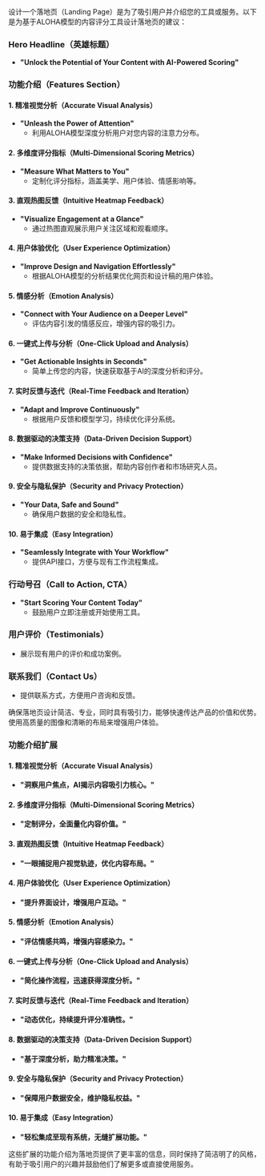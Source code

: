 设计一个落地页（Landing Page）是为了吸引用户并介绍您的工具或服务。以下是为基于ALOHA模型的内容评分工具设计落地页的建议：

### Hero Headline（英雄标题）
- **"Unlock the Potential of Your Content with AI-Powered Scoring"**

### 功能介绍（Features Section）

#### 1. 精准视觉分析（Accurate Visual Analysis）
- **"Unleash the Power of Attention"**
  - 利用ALOHA模型深度分析用户对您内容的注意力分布。

#### 2. 多维度评分指标（Multi-Dimensional Scoring Metrics）
- **"Measure What Matters to You"**
  - 定制化评分指标，涵盖美学、用户体验、情感影响等。

#### 3. 直观热图反馈（Intuitive Heatmap Feedback）
- **"Visualize Engagement at a Glance"**
  - 通过热图直观展示用户关注区域和观看顺序。

#### 4. 用户体验优化（User Experience Optimization）
- **"Improve Design and Navigation Effortlessly"**
  - 根据ALOHA模型的分析结果优化网页和设计稿的用户体验。

#### 5. 情感分析（Emotion Analysis）
- **"Connect with Your Audience on a Deeper Level"**
  - 评估内容引发的情感反应，增强内容的吸引力。

#### 6. 一键式上传与分析（One-Click Upload and Analysis）
- **"Get Actionable Insights in Seconds"**
  - 简单上传您的内容，快速获取基于AI的深度分析和评分。

#### 7. 实时反馈与迭代（Real-Time Feedback and Iteration）
- **"Adapt and Improve Continuously"**
  - 根据用户反馈和模型学习，持续优化评分系统。

#### 8. 数据驱动的决策支持（Data-Driven Decision Support）
- **"Make Informed Decisions with Confidence"**
  - 提供数据支持的决策依据，帮助内容创作者和市场研究人员。

#### 9. 安全与隐私保护（Security and Privacy Protection）
- **"Your Data, Safe and Sound"**
  - 确保用户数据的安全和隐私性。

#### 10. 易于集成（Easy Integration）
- **"Seamlessly Integrate with Your Workflow"**
  - 提供API接口，方便与现有工作流程集成。

### 行动号召（Call to Action, CTA）
- **"Start Scoring Your Content Today"**
  - 鼓励用户立即注册或开始使用工具。

### 用户评价（Testimonials）
- 展示现有用户的评价和成功案例。

### 联系我们（Contact Us）
- 提供联系方式，方便用户咨询和反馈。

确保落地页设计简洁、专业，同时具有吸引力，能够快速传达产品的价值和优势。使用高质量的图像和清晰的布局来增强用户体验。
### 功能介绍扩展

#### 1. 精准视觉分析（Accurate Visual Analysis）
- **"洞察用户焦点，AI揭示内容吸引力核心。"**

#### 2. 多维度评分指标（Multi-Dimensional Scoring Metrics）
- **"定制评分，全面量化内容价值。"**

#### 3. 直观热图反馈（Intuitive Heatmap Feedback）
- **"一眼捕捉用户视觉轨迹，优化内容布局。"**

#### 4. 用户体验优化（User Experience Optimization）
- **"提升界面设计，增强用户互动。"**

#### 5. 情感分析（Emotion Analysis）
- **"评估情感共鸣，增强内容感染力。"**

#### 6. 一键式上传与分析（One-Click Upload and Analysis）
- **"简化操作流程，迅速获得深度分析。"**

#### 7. 实时反馈与迭代（Real-Time Feedback and Iteration）
- **"动态优化，持续提升评分准确性。"**

#### 8. 数据驱动的决策支持（Data-Driven Decision Support）
- **"基于深度分析，助力精准决策。"**

#### 9. 安全与隐私保护（Security and Privacy Protection）
- **"保障用户数据安全，维护隐私权益。"**

#### 10. 易于集成（Easy Integration）
- **"轻松集成至现有系统，无缝扩展功能。"**

这些扩展的功能介绍为落地页提供了更丰富的信息，同时保持了简洁明了的风格，有助于吸引用户的兴趣并鼓励他们了解更多或直接使用服务。
